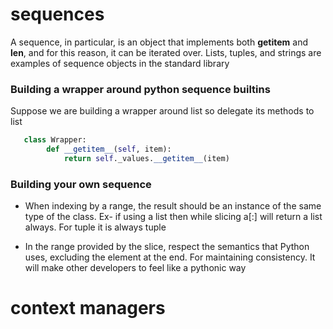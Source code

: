# sequences

A sequence, in particular, is an
object that implements both **getitem** and **len**, and for this reason, it can be iterated over. Lists, tuples, and strings are examples of sequence objects in the standard library

### Building a wrapper around python sequence builtins

Suppose we are building a wrapper around list so delegate its methods to list

```py
   class Wrapper:
        def __getitem__(self, item):
            return self._values.__getitem__(item)
```

### Building your own sequence
* When indexing by a range, the result should be an instance of the same type of the class. Ex- if using a list then while slicing a[:] will return a list always. For tuple it is always tuple

* In the range provided by the slice, respect the semantics that Python uses, excluding the element at the end. For maintaining consistency. It will make other developers to feel like a pythonic way

# context managers